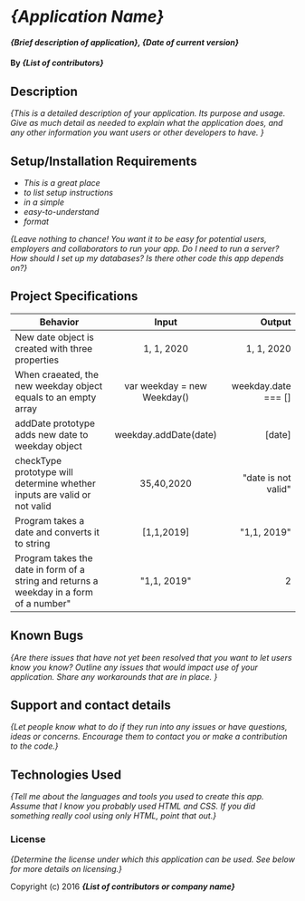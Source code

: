 # _{Application Name}_

#### _{Brief description of application}, {Date of current version}_

#### By _**{List of contributors}**_

## Description

_{This is a detailed description of your application. Its purpose and usage.  Give as much detail as needed to explain what the application does, and any other information you want users or other developers to have. }_

## Setup/Installation Requirements

* _This is a great place_
* _to list setup instructions_
* _in a simple_
* _easy-to-understand_
* _format_

_{Leave nothing to chance! You want it to be easy for potential users, employers and collaborators to run your app. Do I need to run a server? How should I set up my databases? Is there other code this app depends on?}_

## Project Specifications

| Behavior   |      Input      |  Output |
|------------|:---------------:|--------:|
| New date object is created with three properties | 1, 1, 2020 |1, 1, 2020| 
| When craeated, the new weekday object equals to an empty array| var weekday = new Weekday()| weekday.date === []
|addDate prototype adds new date to weekday object |weekday.addDate(date) |[date] |
|checkType prototype will determine whether inputs are valid or not valid | 35,40,2020 | "date is not valid" |
|Program takes a date and converts it to string| [1,1,2019] | "1,1, 2019" |
|Program takes the date in form of a string and returns a weekday in a form of a number" | "1,1, 2019" | 2 |
## Known Bugs

_{Are there issues that have not yet been resolved that you want to let users know you know?  Outline any issues that would impact use of your application.  Share any workarounds that are in place. }_

## Support and contact details

_{Let people know what to do if they run into any issues or have questions, ideas or concerns.  Encourage them to contact you or make a contribution to the code.}_

## Technologies Used

_{Tell me about the languages and tools you used to create this app. Assume that I know you probably used HTML and CSS. If you did something really cool using only HTML, point that out.}_

### License

*{Determine the license under which this application can be used.  See below for more details on licensing.}*

Copyright (c) 2016 **_{List of contributors or company name}_**
